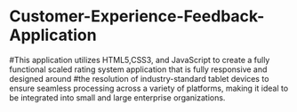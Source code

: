 # Customer-Experience-Feedback-Application


#This application utilizes HTML5,CSS3, and JavaScript to create a fully functional scaled rating system application that is fully responsive and designed around 
#the resolution of industry-standard tablet devices to ensure seamless processing across a variety of platforms, making it ideal to be integrated into small and large enterprise organizations.
